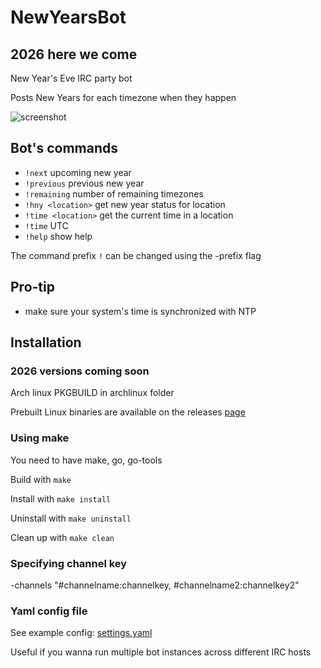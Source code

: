 # NewYearsBot

## 2026 here we come

New Year's Eve IRC party bot

Posts New Years for each timezone when they happen

![screenshot](botoutput.png)

## Bot's commands

- `!next` upcoming new year
- `!previous` previous new year
- `!remaining` number of remaining timezones
- `!hny <location>` get new year status for location
- `!time <location>` get the current time in a location
- `!time` UTC
- `!help` show help

The command prefix `!` can be changed using the -prefix flag

## Pro-tip

- make sure your system's time is synchronized with NTP

## Installation

### 2026 versions coming soon

Arch linux PKGBUILD in archlinux folder

Prebuilt Linux binaries are available on the releases [page](https://github.com/ugjka/newyearsbot/releases)

### Using make

You need to have make, go, go-tools

Build with `make`

Install with `make install`

Uninstall with `make uninstall`

Clean up with `make clean`

### Specifying channel key

-channels "#channelname:channelkey, #channelname2:channelkey2"

### Yaml config file

See example config: [settings.yaml](settings.yaml)

Useful if you wanna run multiple bot instances across different IRC hosts

